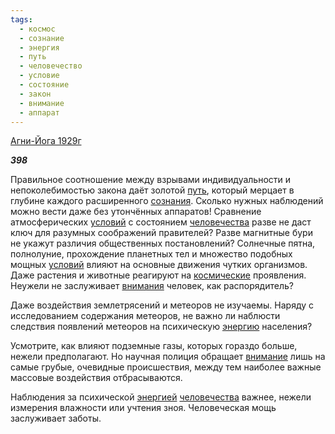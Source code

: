 ```yaml
---
tags:
  - космос
  - сознание
  - энергия
  - путь
  - человечество
  - условие
  - состояние
  - закон
  - внимание
  - аппарат
---
```

[Агни-Йога 1929г](https://127.0.0.1:4002/agni/1929)

___398___

Правильное соотношение между взрывами индивидуальности и непоколебимостью закона даёт золотой [путь](../../../tags/#путь), который мерцает в глубине каждого расширенного [сознания](../../../tags/#сознание). Сколько нужных наблюдений можно вести даже без утончённых аппаратов! Сравнение атмосферических [условий](../../../tags/#условие) с состоянием [человечества](../../../tags/#человечество) разве не даст ключ для разумных соображений правителей? Разве магнитные бури не укажут различия общественных постановлений? Солнечные пятна, полнолуние, прохождение планетных тел и множество подобных мощных [условий](../../../tags/#условие) влияют на основные движения чутких организмов. Даже растения и животные реагируют на [космические](../../../tags/#космос) проявления. Неужели не заслуживает [внимания](../../../tags/#[внимание](../../../tags/#внимание)) человек, как распорядитель?   

Даже воздействия землетрясений и метеоров не изучаемы. Наряду с исследованием содержания метеоров, не важно ли наблюсти следствия появлений метеоров на психическую [энергию](../../../tags/#энергия) населения?   

Усмотрите, как влияют подземные газы, которых гораздо больше, нежели предполагают. Но научная полиция обращает [внимание](../../../tags/#внимание) лишь на самые грубые, очевидные происшествия, между тем наиболее важные массовые воздействия отбрасываются.   

Наблюдения за психической [энергией](../../../tags/#энергия) [человечества](../../../tags/#человечество) важнее, нежели измерения влажности или учтения зноя. Человеческая мощь заслуживает заботы.